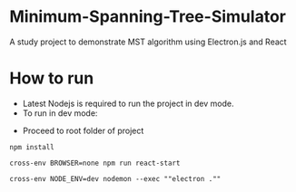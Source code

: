 # Minimum-Spanning-Tree-Simulator
A study project to demonstrate MST algorithm using Electron.js and React 
# How to run
- Latest Nodejs is required to run the project in dev mode.
- To run in dev mode:
+ Proceed to root folder of project

`npm install`

`cross-env BROWSER=none npm run react-start`

`cross-env NODE_ENV=dev nodemon --exec ""electron .""`

